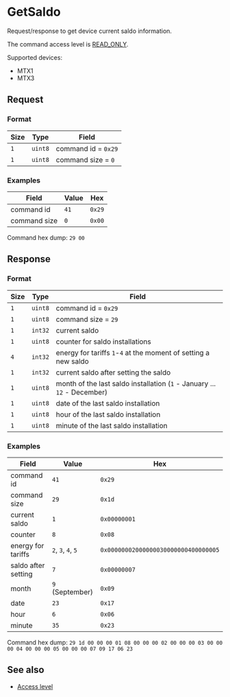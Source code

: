 # GetSaldo

Request/response to get device current saldo information.

The command access level is [READ_ONLY](../basics.md#command-access-level).

Supported devices:
- MTX1
- MTX3


## Request

### Format

| Size | Type    | Field               |
| ---- | ------- | ------------------- |
| `1`  | `uint8` | command id = `0x29` |
| `1`  | `uint8` | command size = `0`  |

### Examples

| Field        | Value | Hex    |
| ------------ | ----- | ------ |
| command id   | `41`  | `0x29` |
| command size | `0`   | `0x00` |

Command hex dump: `29 00`


## Response

### Format

| Size | Type    | Field                                                                    |
| ---- | ------- | ------------------------------------------------------------------------ |
| `1`  | `uint8` | command id = `0x29`                                                      |
| `1`  | `uint8` | command size = `29`                                                      |
| `1`  | `int32` | current saldo                                                            |
| `1`  | `uint8` | counter for saldo installations                                          |
| `4`  | `int32` | energy for tariffs `1`-`4` at the moment of setting a new saldo          |
| `1`  | `int32` | current saldo after setting the saldo                                    |
| `1`  | `uint8` | month of the last saldo installation (`1` - January ... `12` - December) |
| `1`  | `uint8` | date of the last saldo installation                                      |
| `1`  | `uint8` | hour of the last saldo installation                                      |
| `1`  | `uint8` | minute of the last saldo installation                                    |

### Examples

| Field               | Value               | Hex                                  |
| ------------------- | ------------------- | ------------------------------------ |
| command id          | `41`                | `0x29`                               |
| command size        | `29`                | `0x1d`                               |
| current saldo       | `1`                 | `0x00000001`                         |
| counter             | `8`                 | `0x08`                               |
| energy for tariffs  | `2`, `3`,  `4`, `5` | `0x00000002000000030000000400000005` |
| saldo after setting | `7`                 | `0x00000007`                         |
| month               | `9` (September)     | `0x09`                               |
| date                | `23`                | `0x17`                               |
| hour                | `6`                 | `0x06`                               |
| minute              | `35`                | `0x23`                               |

Command hex dump: `29 1d 00 00 00 01 08 00 00 00 02 00 00 00 03 00 00 00 04 00 00 00 05 00 00 00 07 09 17 06 23`


## See also

* [Access level](../basics.md#command-access-level)
